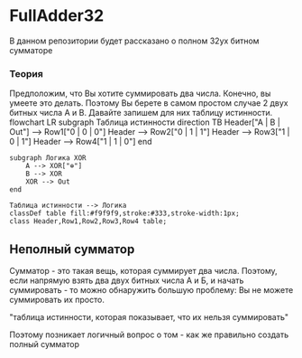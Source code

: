 # FullAdder32
В данном репозитории будет рассказано о полном 32ух битном сумматоре 
### Теория
Предположим, что Вы хотите суммировать два числа. Конечно, вы умеете это делать. Поэтому Вы берете в самом простом случае 2 двух битных числа A и B. Давайте запишем для них таблицу истинности. 
flowchart LR
    subgraph Таблица истинности
        direction TB
        Header["A | B | Out"] --> Row1["0 | 0 | 0"]
        Header --> Row2["0 | 1 | 1"]
        Header --> Row3["1 | 0 | 1"]
        Header --> Row4["1 | 1 | 0"]
    end

    subgraph Логика XOR
        A --> XOR["⊕"]
        B --> XOR
        XOR --> Out
    end
    
    Таблица истинности --> Логика
    classDef table fill:#f9f9f9,stroke:#333,stroke-width:1px;
    class Header,Row1,Row2,Row3,Row4 table;
## Неполный сумматор
Сумматор - это такая вещь, которая суммирует два числа. Поэтому, если напрямую взять два двух битных числа А и Б, и начать суммировать - то можно обнаружить большую проблему:
Вы не можете суммировать их просто.

"таблица истинности, которая показывает, что их нельзя суммировать"

Поэтому позникает логичный вопрос о том - как же правильно создать полный сумматор

